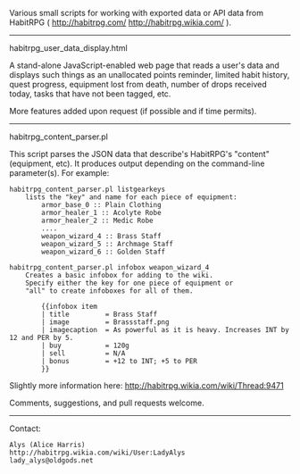 Various small scripts for working with exported data or API data from
HabitRPG ( http://habitrpg.com/  http://habitrpg.wikia.com/ ).

--------------------------------------------

habitrpg_user_data_display.html

A stand-alone JavaScript-enabled web page that reads a user's data and
displays such things as an unallocated points reminder, limited habit
history, quest progress, equipment lost from death, number of drops
received today, tasks that have not been tagged, etc.

More features added upon request (if possible and if time permits).

--------------------------------------------

habitrpg_content_parser.pl

This script parses the JSON data that describe's HabitRPG's "content"
(equipment, etc). It produces output depending on the command-line
parameter(s). For example:

	habitrpg_content_parser.pl listgearkeys
		lists the "key" and name for each piece of equipment:
			armor_base_0 :: Plain Clothing
			armor_healer_1 :: Acolyte Robe
			armor_healer_2 :: Medic Robe
			....
			weapon_wizard_4 :: Brass Staff
			weapon_wizard_5 :: Archmage Staff
			weapon_wizard_6 :: Golden Staff

	habitrpg_content_parser.pl infobox weapon_wizard_4
		Creates a basic infobox for adding to the wiki.
		Specify either the key for one piece of equipment or
		"all" to create infoboxes for all of them.

			{{infobox item
			| title         = Brass Staff
			| image         = Brassstaff.png
			| imagecaption  = As powerful as it is heavy. Increases INT by 12 and PER by 5.
			| buy           = 120g
			| sell          = N/A
			| bonus         = +12 to INT; +5 to PER
			}}


Slightly more information here:
	http://habitrpg.wikia.com/wiki/Thread:9471

Comments, suggestions, and pull requests welcome.

--------------------------------------------

Contact:

	Alys (Alice Harris)
	http://habitrpg.wikia.com/wiki/User:LadyAlys
	lady_alys@oldgods.net
